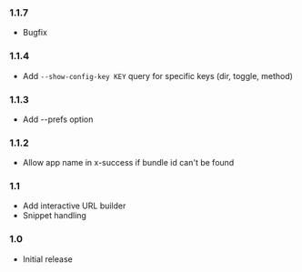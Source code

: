 ### 1.1.7

- Bugfix

### 1.1.4

- Add `--show-config-key KEY` query for specific keys (dir, toggle, method)

### 1.1.3

- Add --prefs option

### 1.1.2

- Allow app name in x-success if bundle id can't be found

### 1.1

- Add interactive URL builder
- Snippet handling

### 1.0

- Initial release
